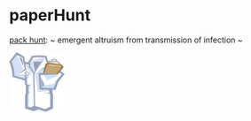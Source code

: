 # paperHunt

[pack hunt](https://queviva.github.io/paperHunt): ~ emergent altruism from transmission of infection ~

<img src="migs/labCoat00.png" width="100px">

